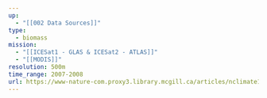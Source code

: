 ```yaml
---
up:
  - "[[002 Data Sources]]"
type:
  - biomass
mission:
  - "[[ICESat1 - GLAS & ICESat2 - ATLAS]]"
  - "[[MODIS]]"
resolution: 500m
time_range: 2007-2008
url: https://www-nature-com.proxy3.library.mcgill.ca/articles/nclimate1354#Sec2
---
```

